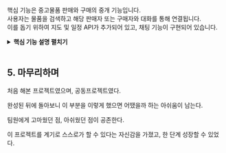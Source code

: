  핵심 기능은 중고물품 판매와 구매의 중개 기능입니다.  
사용자는 물품을 검색하고 해당 판매자 또는 구매자와 대화를 통해 연결됩니다.  
이를 돕기 위하여 지도 및 일정 API가 추가되어 있고, 채팅 기능이 구현되어 있습니다.

<details>
<summary><b>핵심 기능 설명 펼치기</b></summary>
<div markdown="1">

### 4.1. 전체 흐름
![블루마켓 프로세스](https://user-images.githubusercontent.com/124217957/226548705-3ae759ca-25b8-4423-becf-38837b07edf5.PNG)


### 4.2. 판매일정

![판매일정](https://user-images.githubusercontent.com/124217957/226549639-c47c7456-5775-4115-9c74-564ca413d924.PNG)


### 4.3. 우리동네 (지도로 보기)

![우리동네](https://user-images.githubusercontent.com/124217957/226549684-9b4622c3-4b45-4b23-ba58-4fc0f9e58071.PNG)


### 4.4. 블루톡 (채팅)

![블루톡1](https://user-images.githubusercontent.com/124217957/226550000-44887955-fbb3-4e82-9473-68af352539f9.PNG)

- **메인페이지에서 블루톡 내역 보기** 
  - 블루톡 클릭 시 채팅방 목록 보여주기. 
    이제까지 대화했던 대화방 목록이 표시되고, 대화한 적이 없었다면 표시하지 않는다.


![블루톡2](https://user-images.githubusercontent.com/124217957/226550008-75f2162d-43d1-4490-a672-e55e55e1bde3.PNG)

- **판매 또는 구매글에서 해당 판매자와 대화** 
  - 원하는 물품을 클릭하면 해당 물품의 판매요청 또는 구매요청자와 대화가 연결된다. (흔히 아는 카카오톡처럼 대화방 생성)


</div>
</details>

</br>


## 5. 마무리하며
처음 해본 프로젝트였으며, 공동프로젝트였다.<p>
완성된 뒤에 돌아보니 이 부분을 이렇게 했으면 어땠을까 하는 아쉬움이 남는다.<p>
팀원에게 고마웠던 점, 아쉬웠던 점이 공존한다.<p>
이 프로젝트를 계기로 스스로가 할 수 있다는 자신감을 가졌고, 한 단계 성장할 수 있었다.
